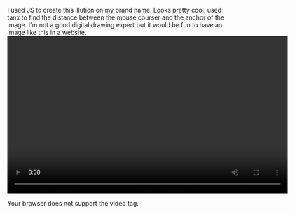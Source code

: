 I used JS to create this illution on my brand name.
Looks pretty cool, used tanx to find the distance between the mouse courser and the anchor of the image.
I'm not a good digital drawing expert but it would be fun to have an image like this in a website.
<video width="640" height="360" controls>

  <source src="./Moving_Eyes.mp4" type="video/mp4">
  Your browser does not support the video tag.
</video>
